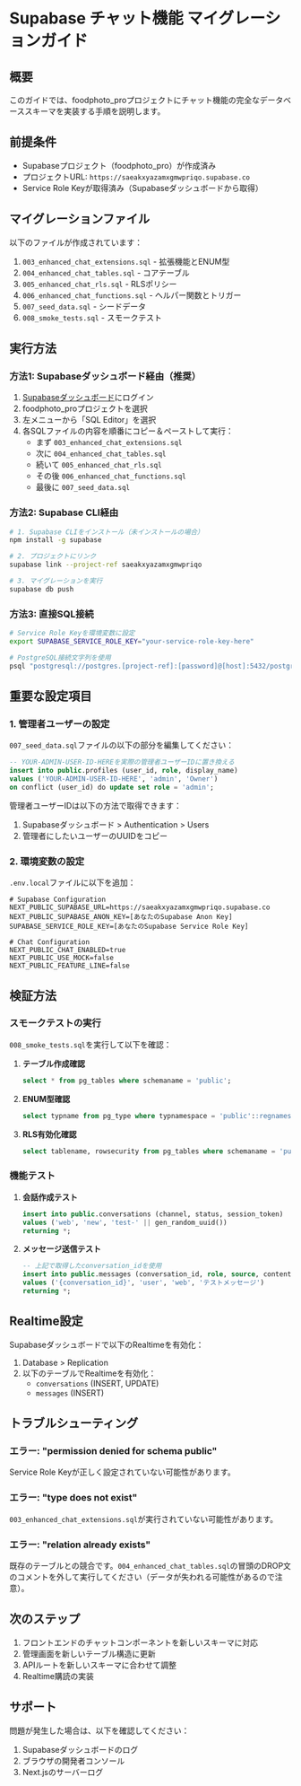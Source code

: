 # Supabase チャット機能 マイグレーションガイド

## 概要
このガイドでは、foodphoto_proプロジェクトにチャット機能の完全なデータベーススキーマを実装する手順を説明します。

## 前提条件
- Supabaseプロジェクト（foodphoto_pro）が作成済み
- プロジェクトURL: `https://saeakxyazamxgmwpriqo.supabase.co`
- Service Role Keyが取得済み（Supabaseダッシュボードから取得）

## マイグレーションファイル

以下のファイルが作成されています：

1. `003_enhanced_chat_extensions.sql` - 拡張機能とENUM型
2. `004_enhanced_chat_tables.sql` - コアテーブル
3. `005_enhanced_chat_rls.sql` - RLSポリシー
4. `006_enhanced_chat_functions.sql` - ヘルパー関数とトリガー
5. `007_seed_data.sql` - シードデータ
6. `008_smoke_tests.sql` - スモークテスト

## 実行方法

### 方法1: Supabaseダッシュボード経由（推奨）

1. [Supabaseダッシュボード](https://app.supabase.com)にログイン
2. foodphoto_proプロジェクトを選択
3. 左メニューから「SQL Editor」を選択
4. 各SQLファイルの内容を順番にコピー＆ペーストして実行：
   - まず `003_enhanced_chat_extensions.sql`
   - 次に `004_enhanced_chat_tables.sql`
   - 続いて `005_enhanced_chat_rls.sql`
   - その後 `006_enhanced_chat_functions.sql`
   - 最後に `007_seed_data.sql`

### 方法2: Supabase CLI経由

```bash
# 1. Supabase CLIをインストール（未インストールの場合）
npm install -g supabase

# 2. プロジェクトにリンク
supabase link --project-ref saeakxyazamxgmwpriqo

# 3. マイグレーションを実行
supabase db push
```

### 方法3: 直接SQL接続

```bash
# Service Role Keyを環境変数に設定
export SUPABASE_SERVICE_ROLE_KEY="your-service-role-key-here"

# PostgreSQL接続文字列を使用
psql "postgresql://postgres.[project-ref]:[password]@[host]:5432/postgres"
```

## 重要な設定項目

### 1. 管理者ユーザーの設定

`007_seed_data.sql`ファイルの以下の部分を編集してください：

```sql
-- YOUR-ADMIN-USER-ID-HEREを実際の管理者ユーザーIDに置き換える
insert into public.profiles (user_id, role, display_name)
values ('YOUR-ADMIN-USER-ID-HERE', 'admin', 'Owner')
on conflict (user_id) do update set role = 'admin';
```

管理者ユーザーIDは以下の方法で取得できます：
1. Supabaseダッシュボード > Authentication > Users
2. 管理者にしたいユーザーのUUIDをコピー

### 2. 環境変数の設定

`.env.local`ファイルに以下を追加：

```env
# Supabase Configuration
NEXT_PUBLIC_SUPABASE_URL=https://saeakxyazamxgmwpriqo.supabase.co
NEXT_PUBLIC_SUPABASE_ANON_KEY=[あなたのSupabase Anon Key]
SUPABASE_SERVICE_ROLE_KEY=[あなたのSupabase Service Role Key]

# Chat Configuration
NEXT_PUBLIC_CHAT_ENABLED=true
NEXT_PUBLIC_USE_MOCK=false
NEXT_PUBLIC_FEATURE_LINE=false
```

## 検証方法

### スモークテストの実行

`008_smoke_tests.sql`を実行して以下を確認：

1. **テーブル作成確認**
   ```sql
   select * from pg_tables where schemaname = 'public';
   ```

2. **ENUM型確認**
   ```sql
   select typname from pg_type where typnamespace = 'public'::regnamespace;
   ```

3. **RLS有効化確認**
   ```sql
   select tablename, rowsecurity from pg_tables where schemaname = 'public';
   ```

### 機能テスト

1. **会話作成テスト**
   ```sql
   insert into public.conversations (channel, status, session_token)
   values ('web', 'new', 'test-' || gen_random_uuid())
   returning *;
   ```

2. **メッセージ送信テスト**
   ```sql
   -- 上記で取得したconversation_idを使用
   insert into public.messages (conversation_id, role, source, content)
   values ('{conversation_id}', 'user', 'web', 'テストメッセージ')
   returning *;
   ```

## Realtime設定

Supabaseダッシュボードで以下のRealtimeを有効化：

1. Database > Replication
2. 以下のテーブルでRealtimeを有効化：
   - `conversations` (INSERT, UPDATE)
   - `messages` (INSERT)

## トラブルシューティング

### エラー: "permission denied for schema public"

Service Role Keyが正しく設定されていない可能性があります。

### エラー: "type does not exist"

`003_enhanced_chat_extensions.sql`が実行されていない可能性があります。

### エラー: "relation already exists"

既存のテーブルとの競合です。`004_enhanced_chat_tables.sql`の冒頭のDROP文のコメントを外して実行してください（データが失われる可能性があるので注意）。

## 次のステップ

1. フロントエンドのチャットコンポーネントを新しいスキーマに対応
2. 管理画面を新しいテーブル構造に更新
3. APIルートを新しいスキーマに合わせて調整
4. Realtime購読の実装

## サポート

問題が発生した場合は、以下を確認してください：

1. Supabaseダッシュボードのログ
2. ブラウザの開発者コンソール
3. Next.jsのサーバーログ